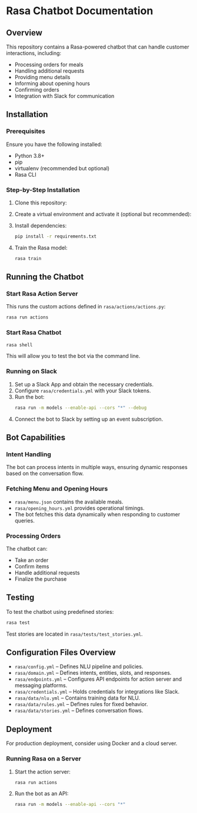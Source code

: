 # Rasa Chatbot Documentation

## Overview
This repository contains a Rasa-powered chatbot that can handle customer interactions, including:
- Processing orders for meals
- Handling additional requests
- Providing menu details
- Informing about opening hours
- Confirming orders
- Integration with Slack for communication

## Installation
### Prerequisites
Ensure you have the following installed:
- Python 3.8+
- pip
- virtualenv (recommended but optional)
- Rasa CLI

### Step-by-Step Installation
1. Clone this repository:
2. Create a virtual environment and activate it (optional but recommended):
3. Install dependencies:
   ```bash
   pip install -r requirements.txt
   ```

4. Train the Rasa model:
   ```bash
   rasa train
   ```

## Running the Chatbot
### Start Rasa Action Server
This runs the custom actions defined in `rasa/actions/actions.py`:
```bash
rasa run actions
```

### Start Rasa Chatbot
```bash
rasa shell
```
This will allow you to test the bot via the command line.

### Running on Slack
1. Set up a Slack App and obtain the necessary credentials.
2. Configure `rasa/credentials.yml` with your Slack tokens.
3. Run the bot:
   ```bash
   rasa run -m models --enable-api --cors "*" --debug
   ```
4. Connect the bot to Slack by setting up an event subscription.

## Bot Capabilities
### Intent Handling
The bot can process intents in multiple ways, ensuring dynamic responses based on the conversation flow.

### Fetching Menu and Opening Hours
- `rasa/menu.json` contains the available meals.
- `rasa/opening_hours.yml` provides operational timings.
- The bot fetches this data dynamically when responding to customer queries.

### Processing Orders
The chatbot can:
- Take an order
- Confirm items
- Handle additional requests
- Finalize the purchase

## Testing
To test the chatbot using predefined stories:
```bash
rasa test
```
Test stories are located in `rasa/tests/test_stories.yml`.

## Configuration Files Overview
- `rasa/config.yml` – Defines NLU pipeline and policies.
- `rasa/domain.yml` – Defines intents, entities, slots, and responses.
- `rasa/endpoints.yml` – Configures API endpoints for action server and messaging platforms.
- `rasa/credentials.yml` – Holds credentials for integrations like Slack.
- `rasa/data/nlu.yml` – Contains training data for NLU.
- `rasa/data/rules.yml` – Defines rules for fixed behavior.
- `rasa/data/stories.yml` – Defines conversation flows.

## Deployment
For production deployment, consider using Docker and a cloud server.

### Running Rasa on a Server
1. Start the action server:
   ```bash
   rasa run actions
   ```
2. Run the bot as an API:
   ```bash
   rasa run -m models --enable-api --cors "*"
   ```
